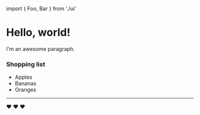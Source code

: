 import { Foo, Bar } from './ui'

# Hello, world!

I'm an awesome paragraph.

<Foo>
 <Bar />
</Foo>

### Shopping list

- Apples
- Bananas
- Oranges

***

:heart: :heart: :heart:
